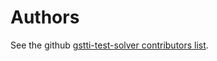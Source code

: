 # Authors

See the github [gstti-test-solver contributors list][contributors].

[contributors]: https://github.com/massivelivefun/gstti-test-solver/graphs/contributors
